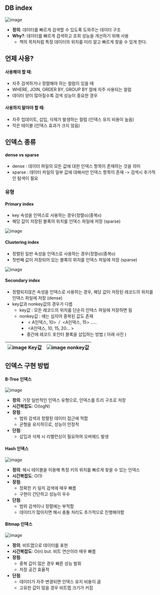 ## DB index

![image](https://github.com/user-attachments/assets/45e40a22-e62f-425d-8d4b-bb96f2a51750)

-   **정의**: 데이터를 빠르게 검색할 수 있도록 도와주는 데이터 구조
-   **Why?**: 데이터를 빠르게 검색하고 조회 성능을 개선하기 위해 사용
    -   책의 목차처럼 특정 데이터의 위치를 미리 알고 빠르게 찾을 수 있게 한다.

## 언제 사용?

#### **사용해야 할 때:**

-   자주 검색하거나 정렬해야 하는 컬럼이 있을 때
-   WHERE, JOIN, ORDER BY, GROUP BY 절에 자주 사용되는 컬럼
-   데이터 양이 많아질수록 검색 성능이 중요한 경우

#### **사용하지 말아야 할 때:**

-   자주 업데이트, 삽입, 삭제가 발생하는 컬럼 (인덱스 유지 비용이 높음)
-   작은 테이블 (인덱스 효과가 크지 않음)

## 인덱스 종류

#### dense vs sparse

-   dense : 데이터 파일의 모든 값에 대한 인덱스 항목이 존재하는 것을 의미
-   sparse : 데이터 파일의 일부 값에 대해서만 인덱스 항목이 존재 -> 검색시 추가적인 탐색이 필요

### 유형

#### Primary index

-   key 속성을 인덱스로 사용하는 경우(정렬o)(중복x)
-   해당 값이 저장된 블록의 위치를 인덱스 파일에 저장 (sparse)

![image](https://github.com/user-attachments/assets/aeb547aa-734c-4dcb-9b3d-dc383dafce67)

#### Clustering index

-   정렬된 일반 속성을 인덱스로 사용하는 경우(정렬o)(중복o)
-   첫번째 값이 저장되어 있는 블록의 위치를 인덱스 파일에 저장 (sparse)

![image](https://github.com/user-attachments/assets/b528d153-972b-4b61-9014-25deafcb82ca)


#### Secondary index

-   정렬되지않은 속성을 인덱스로 사용하는 경우, 해당 값이 저장된 레코드의 위치를 인덱스 파일에 저장 (dense)
-   key값과 nonkey값의 경우가 다름
    -   key값 : 모든 레코드의 위치를 단순히 인덱스 파일에 저장하면 됨
    -   nonkey값 : 얘는 심지어 중복된 값도 존재
        -    < A인덱스, 10>  /  <A인덱스, 15> .....
        -    <A인덱스, 10, 15, 20... >
        -   중간에 레코드 포인터 블록을 삽입하는 방법 ( 아래 사진 )

|    ![image](https://github.com/user-attachments/assets/bcefd098-dc14-4c5e-ab1b-804db655a62e)      Key값 |    ![image](https://github.com/user-attachments/assets/ec018e28-f9be-44a9-bf45-851d73ffe7d0)   nonkey값 |
| --- | --- |

## 인덱스 구현 방법

#### **B-Tree 인덱스**

![image](https://github.com/user-attachments/assets/a2316d0a-a193-4a1d-9c42-464f1d943371)

-   **정의**: 가장 일반적인 인덱스 유형으로, 인덱스를 트리 구조로 저장
-   **시간복잡도**: O(logN)
-   **장점**:
    -   범위 검색과 정렬된 데이터 접근에 적합
    -   균형을 유지하므로, 성능이 안정적
-   **단점**: 
    -   삽입과 삭제 시 리밸런싱이 필요하여 오버헤드 발생

#### **Hash 인덱스**

![image](https://github.com/user-attachments/assets/fc8dafd0-0cdd-4aa5-80d8-74bad70c2f83)

-   **정의**: 해시 테이블을 이용해 특정 키의 위치를 빠르게 찾을 수 있는 인덱스
-   **시간복잡도**: O(1)
-   **장점**:
    -   정확한 키 일치 검색에 매우 빠름
    -   구현이 간단하고 성능이 우수
-   **단점**:
    -   범위 검색이나 정렬에는 부적합
    -   데이터가 많아지면 해시 충돌 처리도 추가적으로 진행해야함

#### **Bitmap 인덱스**

![image](https://github.com/user-attachments/assets/0b5abc2f-0d8d-45e0-97a6-02a479ce5d01)

-   **정의**: 비트맵으로 데이터를 표현
-   **시간복잡도**: O(n) but. 비트 연산이라 매우 빠름
-   **장점**:
    -   중복 값이 많은 경우 빠른 성능 발휘
    -   저장 공간 효율적
-   **단점**:
    -   데이터가 자주 변경되면 인덱스 유지 비용이 큼
    -   고유한 값이 많을 경우 비트맵 크기가 커짐